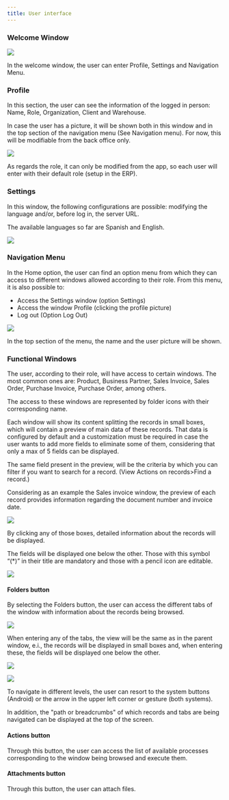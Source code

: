 ```yaml
---
title: User interface
---
```

### **Welcome Window**

![](https://lh5.googleusercontent.com/rX-2SsyM3UY9uETTdY_dgN1YDHf_jAp2wAL1tzcEaVwNI14thQ0mZqDDl1nq4VTU6fxZVVe0ikSf4Avgp8zNDa23l7tF8ilP9pd-lG1yomtNMwNhVEuGtGTMq0GDQf61bemSauIm)

In the welcome window, the user can enter Profile, Settings and Navigation Menu.

### **Profile**

In this section, the user can see the information of the logged in person: Name, Role, Organization, Client and Warehouse.

In case the user has a picture, it will be shown both in this window and in the top section of the navigation menu (See Navigation menu). For now, this will be modifiable from the back office only.

![](https://lh6.googleusercontent.com/dpbavjtflccDbOSIbunMpsbgtnQDKEZf74XCIxF1tEMUYEm2xTXkotI9oLGc_C4AXUMevYd6y1X9fpldd3CP0Gad7rhcnABYXVFJMdf5iJy_8lck2egdqHqJDuoFptfdQUeryGPs)

As regards the role, it can only be modified from the app, so each user will enter with their default role (setup in the ERP).

### **Settings**

In this window, the following configurations are possible: modifying the language and/or, before log in, the server URL. 

The available languages so far are Spanish and English.

![](https://lh6.googleusercontent.com/TW076zqOKZSIdehLz21bSA3fp14-qh214CR5sOnmCqWmNMJZbnw7Qjk9B_RIB-Umdi_amp-wNNxfLqdkFj68USp5F2l9Lo6P2CXgZTl7cOKwrNOpqrVg7o03LRqTpOL6gYKnPU3V)

### **Navigation Menu**

In the Home option, the user can find an option menu from which they can access to different windows allowed according to their role. From this menu, it is also possible to:

-   Access the Settings window (option Settings)
-   Access the window Profile (clicking the profile picture)
-   Log out (Option Log Out)

![](https://lh4.googleusercontent.com/3Caazn6CzgTUToK2fSr4a5qbPhyPgdG1LRyF9yG8cEvfJyIDxdmRG3DHQ5gkohPRBbHtErS1XMPhUhV3Gd4a15yzcfOqfxS8QYQokoEm-cZJXhAKonhgyBexi5s4vxLoNjIR0SjX)

In the top section of the menu, the name and the user picture will be shown.

### **Functional Windows**

The user, according to their role, will have access to certain windows. The most common ones are: Product, Business Partner, Sales Invoice, Sales Order, Purchase Invoice, Purchase Order, among others.

The access to these windows are represented by folder icons with their corresponding name.

Each window will show its content splitting the records in small boxes, which will contain a preview of main data of these records. That data is configured by default and a customization must be required in case the user wants to add more fields to eliminate some of them, considering that only a max of 5 fields can be displayed. 

The same field present in the preview, will be the criteria by which you can filter if you want to search for a record. (View Actions on records>Find a record.) 

Considering as an example the Sales invoice window, the preview of each record provides information regarding the document number and invoice date.

![](https://lh4.googleusercontent.com/XZFZ8AALW9g42_1StbQnRpAvIszHoPZrp6QoLw1XUQ68kz4iU5nBYCR6XVwC0k4bGJjZFRbjaGMKfOA7lUVXCtz7At6Tt5p8sJtlYHNny4Z6yn_jfHrthRnxym2n_M0GhXLWDR2p)

By clicking any of those boxes, detailed information about the records will be displayed.  

The fields will be displayed one below the other. Those with this symbol  “(\*)” in their title are mandatory and those with a pencil icon are editable. 

![](https://lh6.googleusercontent.com/PY4-klREGqUyi4CtP-0Pp3gn95-eE8hr2lCDLVA4uiYTTYNTnx3exMDsx-LHTSXK5NQBo0z0Xy4sxXera3xgCpISdVbxwMzB3QjurnDInYR5oSvUqfBYDtvbElXXneXCZi8AzJmA)

#### Folders button 

By selecting the Folders button, the user can access the different tabs of the window with information about the records being browsed. 

![](https://lh3.googleusercontent.com/Q0C8H4uO8zHgfmSaWfGMKR5tKMbWlVLOUwUMYG-_qpJBj471MxMFwx0is-MGR0WqleOE4QcqHhWhIhTfeo2xwIX-ftECC3QyeKdI-ygG7o2kGhHJ4CgAoWEgfc1KZnEHHXpaegHG)

When entering any of the tabs, the view will be the same as in the parent window, e.i., the records will be displayed in small boxes and, when entering these, the fields will be displayed one below the other. 

![](https://lh6.googleusercontent.com/XKeIfzzgutwdnJr5kmBVSifBZ1luxaWe3mqYM_U3uHurbAe_0TXkpjjvF5x0RWpIKXRsqYcEifdxpVeNHZjgHZ5-s6uGm8FjIf9RGIfAZoHXZAxlCqzC5H00RUmPBX01SvFgW8v2)

![](https://lh6.googleusercontent.com/PAfojHNtSzl7SKh6VFDroECbrO7Y0ZSYSnyvDieVQxBZkvATVhtJtNPm6PTpeuLOjzdIB-PIRR-wD1SGCZrHJLdKnhnacGsFhWDSyuOUWlhlMnJ74guN7EsUE2sshKzFyoHn2tiT)

To navigate in different levels, the user can resort to the system buttons (Android) or the arrow in the upper left corner or gesture (both systems).

In addition, the "path or breadcrumbs" of which records and tabs are being navigated can be displayed at the top of the screen.

#### Actions button

Through this button, the user can access the list of available processes corresponding to the window being browsed and execute them. 

#### Attachments button 

Through this button, the user can attach files.